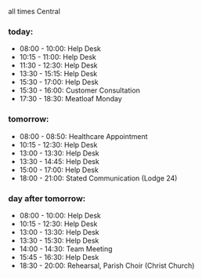 all times Central

### today:

* 08:00 - 10:00: Help Desk
* 10:15 - 11:00: Help Desk
* 11:30 - 12:30: Help Desk
* 13:30 - 15:15: Help Desk
* 15:30 - 17:00: Help Desk
* 15:30 - 16:00: Customer Consultation
* 17:30 - 18:30: Meatloaf Monday

### tomorrow:

* 08:00 - 08:50: Healthcare Appointment 
* 10:15 - 12:30: Help Desk
* 13:00 - 13:30: Help Desk
* 13:30 - 14:45: Help Desk
* 15:00 - 17:00: Help Desk
* 18:00 - 21:00: Stated Communication (Lodge 24)

### day after tomorrow:

* 08:00 - 10:00: Help Desk
* 10:15 - 12:30: Help Desk
* 13:00 - 13:30: Help Desk
* 13:30 - 15:30: Help Desk
* 14:00 - 14:30: Team Meeting
* 15:45 - 16:30: Help Desk
* 18:30 - 20:00: Rehearsal, Parish Choir (Christ Church)

